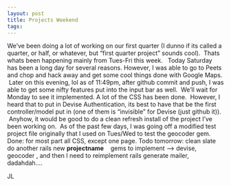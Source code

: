 ```yaml
---
layout: post
title: Projects Weekend
tags: 
---
```

We’ve been doing a lot of working on our first quarter (I dunno if its called a quarter, or half, or whatever, but “first quarter project” sounds cool).  Thats whats been happening mainly from Tues-Fri this week.  
Today Saturday has been a long day for several reasons. However, I was able to go to Peets and chop and hack away and get some cool things done with Google Maps.  Later on this evening, lol as of 11:49pm, after github commit and push, I was able to get some nifty features put into the input bar as well.  We’ll wait for Monday to see it implemented.
A lot of the CSS has been done.  However, I heard that to put in Devise Authentication, its best to have that be the first controller/model put in (one of them is “invisible” for Devise (just github it)).  Anyhow, it would be good to do a clean refresh install of the project I’ve been working on.  As of the past few days, I was going off a modified test project file originally that I used on Tues/Wed to test the geocoder gem.
Done: for most part all CSS, except one page.
Todo tomorrow: clean slate do another rails new **projectname**
   gems to implement —> devise, geocoder , and then I need to reimplement rails generate mailer, dadahdah….

JL
